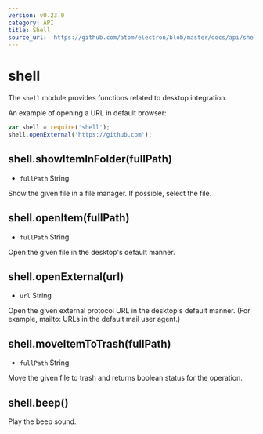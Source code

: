 ```yaml
---
version: v0.23.0
category: API
title: Shell
source_url: 'https://github.com/atom/electron/blob/master/docs/api/shell.md'
---
```


# shell

The `shell` module provides functions related to desktop integration.

An example of opening a URL in default browser:

```javascript
var shell = require('shell');
shell.openExternal('https://github.com');
```

## shell.showItemInFolder(fullPath)

* `fullPath` String

Show the given file in a file manager. If possible, select the file.

## shell.openItem(fullPath)

* `fullPath` String

Open the given file in the desktop's default manner.

## shell.openExternal(url)

* `url` String

Open the given external protocol URL in the desktop's default manner. (For
example, mailto: URLs in the default mail user agent.)

## shell.moveItemToTrash(fullPath)

* `fullPath` String

Move the given file to trash and returns boolean status for the operation.

## shell.beep()

Play the beep sound.
